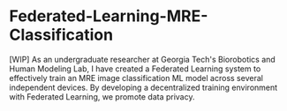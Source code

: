 # Federated-Learning-MRE-Classification
[WIP] As an undergraduate researcher at Georgia Tech's Biorobotics and Human Modeling Lab, I have created a Federated Learning system to effectively train an MRE image classification ML model across several independent devices. By developing a decentralized training environment with Federated Learning, we promote data privacy.
